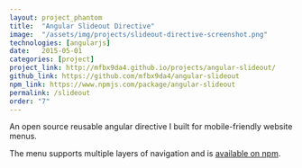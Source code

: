 ```yaml
---
layout: project_phantom
title:  "Angular Slideout Directive"
image:  "/assets/img/projects/slideout-directive-screenshot.png"
technologies: [angularjs]
date:   2015-05-01
categories: [project]
project_link: http://mfbx9da4.github.io/projects/angular-slideout/
github_link: https://github.com/mfbx9da4/angular-slideout
npm_link: https://www.npmjs.com/package/angular-slideout
permalink: /slideout
order: "7"
---
```


An open source reusable angular directive I built for mobile-friendly website menus.

The menu supports multiple layers of navigation and is [available on npm](https://www.npmjs.com/package/angular-slideout).
